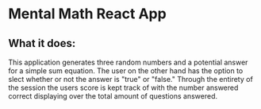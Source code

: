 <h1>Mental Math React App</h1>

<h2>What it does:</h2>

<p>This application generates three random numbers and a potential answer for a simple sum equation. The user on the other hand has the option to slect whether or not the answer is "true" or "false." Through the entirety of the session the users score is kept track of with the number answered correct displaying over the total amount of questions answered.</p>
